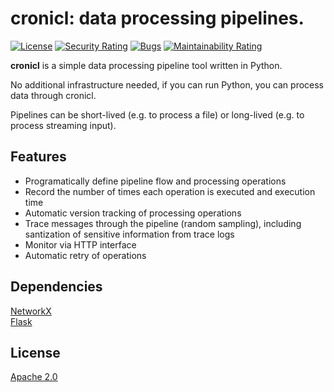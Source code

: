 # cronicl: data processing pipelines.

[![License](https://img.shields.io/badge/License-Apache%202.0-blue.svg)](https://github.com/joocer/danvers/blob/master/LICENSE)
[![Security Rating](https://sonarcloud.io/api/project_badges/measure?project=joocer_cronicl&metric=security_rating)](https://sonarcloud.io/dashboard?id=joocer_cronicl)
[![Bugs](https://sonarcloud.io/api/project_badges/measure?project=joocer_cronicl&metric=bugs)](https://sonarcloud.io/dashboard?id=joocer_cronicl)
[![Maintainability Rating](https://sonarcloud.io/api/project_badges/measure?project=joocer_cronicl&metric=sqale_rating)](https://sonarcloud.io/dashboard?id=joocer_cronicl)

**cronicl** is a simple data processing pipeline tool written in Python.

No additional infrastructure needed, if you can run Python, you can process data through cronicl.

Pipelines can be short-lived (e.g. to process a file) or long-lived (e.g. to process streaming input).

## Features
-  Programatically define pipeline flow and processing operations
-  Record the number of times each operation is executed and execution time
-  Automatic version tracking of processing operations
-  Trace messages through the pipeline (random sampling), including santization of sensitive information from trace logs
-  Monitor via HTTP interface 
-  Automatic retry of operations

## Dependencies

[NetworkX](https://networkx.org/)  
[Flask](https://flask.palletsprojects.com/)

## License
[Apache 2.0](LICENSE)


